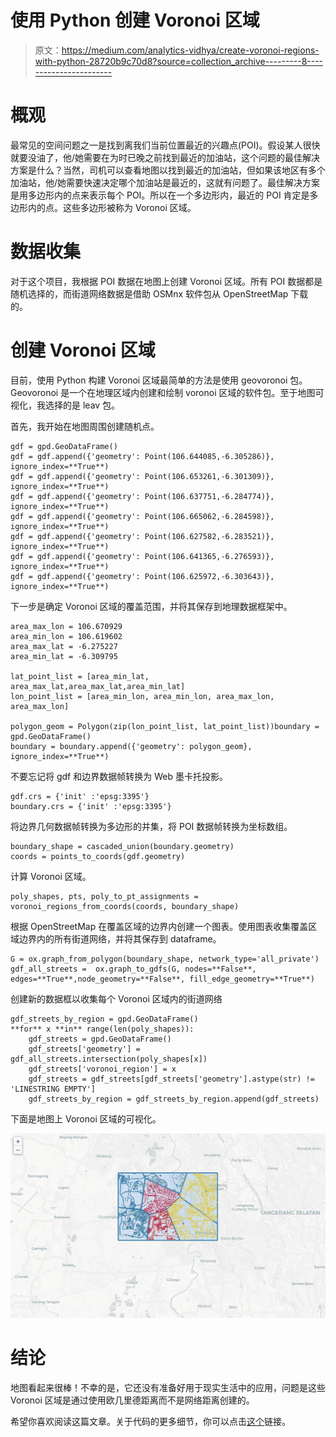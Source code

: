 # 使用 Python 创建 Voronoi 区域

> 原文：<https://medium.com/analytics-vidhya/create-voronoi-regions-with-python-28720b9c70d8?source=collection_archive---------8----------------------->

# 概观

最常见的空间问题之一是找到离我们当前位置最近的兴趣点(POI)。假设某人很快就要没油了，他/她需要在为时已晚之前找到最近的加油站，这个问题的最佳解决方案是什么？当然，司机可以查看地图以找到最近的加油站，但如果该地区有多个加油站，他/她需要快速决定哪个加油站是最近的，这就有问题了。最佳解决方案是用多边形内的点来表示每个 POI。所以在一个多边形内，最近的 POI 肯定是多边形内的点。这些多边形被称为 Voronoi 区域。

# 数据收集

对于这个项目，我根据 POI 数据在地图上创建 Voronoi 区域。所有 POI 数据都是随机选择的，而街道网络数据是借助 OSMnx 软件包从 OpenStreetMap 下载的。

# 创建 Voronoi 区域

目前，使用 Python 构建 Voronoi 区域最简单的方法是使用 geovoronoi 包。Geovoronoi 是一个在地理区域内创建和绘制 voronoi 区域的软件包。至于地图可视化，我选择的是 leav 包。

首先，我开始在地图周围创建随机点。

```
gdf = gpd.GeoDataFrame()
gdf = gdf.append({'geometry': Point(106.644085,-6.305286)}, ignore_index=**True**)
gdf = gdf.append({'geometry': Point(106.653261,-6.301309)}, ignore_index=**True**)
gdf = gdf.append({'geometry': Point(106.637751,-6.284774)}, ignore_index=**True**)
gdf = gdf.append({'geometry': Point(106.665062,-6.284598)}, ignore_index=**True**)
gdf = gdf.append({'geometry': Point(106.627582,-6.283521)}, ignore_index=**True**)
gdf = gdf.append({'geometry': Point(106.641365,-6.276593)}, ignore_index=**True**)
gdf = gdf.append({'geometry': Point(106.625972,-6.303643)}, ignore_index=**True**)
```

下一步是确定 Voronoi 区域的覆盖范围，并将其保存到地理数据框架中。

```
area_max_lon = 106.670929
area_min_lon = 106.619602
area_max_lat = -6.275227
area_min_lat = -6.309795

lat_point_list = [area_min_lat, area_max_lat,area_max_lat,area_min_lat]
lon_point_list = [area_min_lon, area_min_lon, area_max_lon, area_max_lon]

polygon_geom = Polygon(zip(lon_point_list, lat_point_list))boundary = gpd.GeoDataFrame()
boundary = boundary.append({'geometry': polygon_geom}, ignore_index=**True**) 
```

不要忘记将 gdf 和边界数据帧转换为 Web 墨卡托投影。

```
gdf.crs = {'init' :'epsg:3395'}
boundary.crs = {'init' :'epsg:3395'}
```

将边界几何数据帧转换为多边形的并集，将 POI 数据帧转换为坐标数组。

```
boundary_shape = cascaded_union(boundary.geometry)
coords = points_to_coords(gdf.geometry)
```

计算 Voronoi 区域。

```
poly_shapes, pts, poly_to_pt_assignments = voronoi_regions_from_coords(coords, boundary_shape)
```

根据 OpenStreetMap 在覆盖区域的边界内创建一个图表。使用图表收集覆盖区域边界内的所有街道网络，并将其保存到 dataframe。

```
G = ox.graph_from_polygon(boundary_shape, network_type='all_private')
gdf_all_streets =  ox.graph_to_gdfs(G, nodes=**False**, edges=**True**,node_geometry=**False**, fill_edge_geometry=**True**)
```

创建新的数据框以收集每个 Voronoi 区域内的街道网络

```
gdf_streets_by_region = gpd.GeoDataFrame()
**for** x **in** range(len(poly_shapes)):
    gdf_streets = gpd.GeoDataFrame()
    gdf_streets['geometry'] = gdf_all_streets.intersection(poly_shapes[x])
    gdf_streets['voronoi_region'] = x
    gdf_streets = gdf_streets[gdf_streets['geometry'].astype(str) != 'LINESTRING EMPTY']
    gdf_streets_by_region = gdf_streets_by_region.append(gdf_streets)
```

下面是地图上 Voronoi 区域的可视化。

![](img/a89fa2e0bee0f9463c90782d5b26d254.png)

# 结论

地图看起来很棒！不幸的是，它还没有准备好用于现实生活中的应用，问题是这些 Voronoi 区域是通过使用欧几里德距离而不是网络距离创建的。

希望你喜欢阅读这篇文章。关于代码的更多细节，你可以点击[这个](https://nbviewer.jupyter.org/github/Dennypalinggi/voronoi_diagram_folium_map/blob/master/voronoi_diagram_project.ipynb)链接。